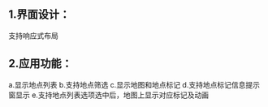 ## 1.界面设计：
   支持响应式布局
## 2.应用功能：
 a.显示地点列表
 b.支持地点筛选
 c.显示地图和地点标记
 d.支持地点标记信息提示窗显示
 e.支持地点列表选项选中后，地图上显示对应标记及动画
